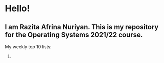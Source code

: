 <h1>Hello!</h1>
<h2>I am Razita Afrina Nuriyan. This is my repository for the Operating Systems 2021/22 course.</h2>
My weekly top 10 lists:
<ol>
  <li></li>
</ol>
